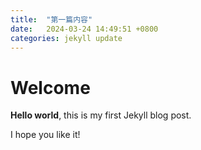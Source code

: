 ```yaml
---
title:  "第一篇内容"
date:   2024-03-24 14:49:51 +0800
categories: jekyll update
---
```


# Welcome

**Hello world**, this is my first Jekyll blog post.

I hope you like it!

